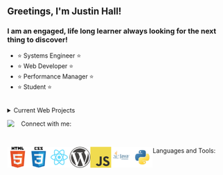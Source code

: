 

## Greetings, I'm Justin Hall!


### I am an engaged, life long learner always looking for the next thing to discover!
- ⭐ Systems Engineer ⭐
- ⭐ Web Developer ⭐
- ⭐ Performance Manager ⭐
- ⭐ Student ⭐
 
<br />

<details>
<summary>Current Web Projects</summary>

 1. [NOLA Broadband](https://nolabb.netlify.app/)
 
</details>


Connect with me:
[<img align="left" width="32px" src="https://cdn.jsdelivr.net/npm/simple-icons@v3/icons/linkedin.svg" />][linkedin]

<br />

Languages and Tools:
<img align="left" width="48px" src="https://raw.githubusercontent.com/github/explore/80688e429a7d4ef2fca1e82350fe8e3517d3494d/topics/html/html.png" />
<img align="left" width="48px" src="https://raw.githubusercontent.com/github/explore/80688e429a7d4ef2fca1e82350fe8e3517d3494d/topics/css/css.png" />
<img align="left" width="48px" src="https://raw.githubusercontent.com/github/explore/80688e429a7d4ef2fca1e82350fe8e3517d3494d/topics/react/react.png" />
<img align="left" width="48px" src="https://raw.githubusercontent.com/github/explore/80688e429a7d4ef2fca1e82350fe8e3517d3494d/topics/wordpress/wordpress.png" />
<img align="left" width="48px" src="https://raw.githubusercontent.com/github/explore/80688e429a7d4ef2fca1e82350fe8e3517d3494d/topics/javascript/javascript.png" />
<img align="left" width="48px" src="https://raw.githubusercontent.com/github/explore/80688e429a7d4ef2fca1e82350fe8e3517d3494d/topics/java/java.png" />
<img align="left" width="48px" src="https://raw.githubusercontent.com/github/explore/80688e429a7d4ef2fca1e82350fe8e3517d3494d/topics/python/python.png" />
<br />
<br />
<br />

[linkedin]: https://www.linkedin.com/in/justin-t-hall/
